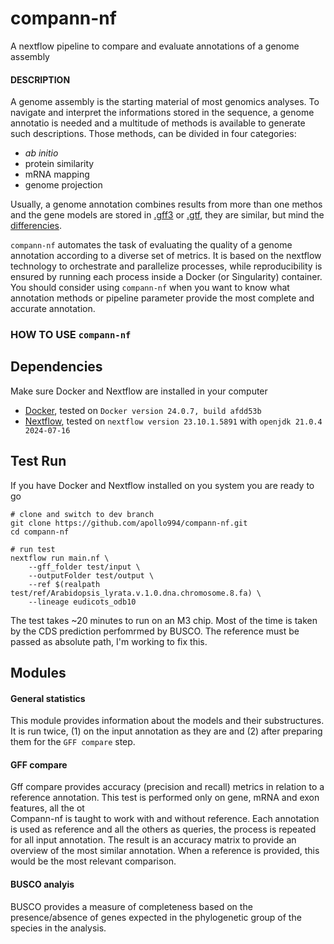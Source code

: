# compann-nf
A nextflow pipeline to compare and evaluate annotations of a genome assembly

#### DESCRIPTION
A genome assembly is the starting material of most genomics analyses. To navigate and interpret the informations stored in the sequence, a genome annotatio is needed and a multitude of methods is available to generate such descriptions. Those methods, can be divided in four categories:
- *ab initio*
- protein similarity
- mRNA mapping
- genome projection

Usually, a genome annotation combines results from more than one methos and the gene models are stored in [.gff3](https://github.com/The-Sequence-Ontology/Specifications/blob/master/gff3.md) or [.gtf](http://mblab.wustl.edu/GTF22.html), they are similar, but mind the [differencies](https://www.biobam.com/differences-between-gtf-and-gff-files-in-genomic-data-analysis/).

`compann-nf` automates the task of evaluating the quality of a genome annotation according to a diverse set of metrics. It is based on the nextflow technology to orchestrate and parallelize processes, while reproducibility is ensured by running each process inside a Docker (or Singularity) container. 
You should consider using `compann-nf` when you want to know what annotation methods or pipeline parameter provide the most complete and accurate annotation. 

### HOW TO USE `compann-nf`

## Dependencies

Make sure Docker and Nextflow are installed in your computer
  - [Docker](https://docs.docker.com/engine/install/), tested on `Docker version 24.0.7, build afdd53b`
  - [Nextflow](https://www.nextflow.io/docs/latest/getstarted.html#installation), tested on `nextflow version 23.10.1.5891` with `openjdk 21.0.4 2024-07-16` 

## Test Run

If you have Docker and Nextflow installed on you system you are ready to go

```
# clone and switch to dev branch 
git clone https://github.com/apollo994/compann-nf.git
cd compann-nf

# run test
nextflow run main.nf \
    --gff_folder test/input \
    --outputFolder test/output \
    --ref $(realpath test/ref/Arabidopsis_lyrata.v.1.0.dna.chromosome.8.fa) \
    --lineage eudicots_odb10
```

The test takes ~20 minutes to run on an M3 chip.
Most of the time is taken by the CDS prediction perfomrmed by BUSCO. 
The reference must be passed as absolute path, I'm working to fix this. 

## Modules
#### General statistics
This module provides information about the models and their substructures.
It is run twice, (1) on the input annotation as they are and (2) after preparing them for the `GFF compare` step.
#### GFF compare
Gff compare provides accuracy (precision and recall) metrics in relation to a reference annotation. This test is performed only on gene, mRNA and exon features, all the ot  
Compann-nf is taught to work with and without reference. Each annotation is used as reference and all the others as queries, the process is repeated for all input annotation. The result is an accuracy matrix to provide an overview of the most similar annotation. When a reference is provided, this would be the most relevant comparison.     

#### BUSCO analyis
BUSCO provides a measure of completeness based on the presence/absence of genes expected in the phylogenetic group of the species in the analysis. 





